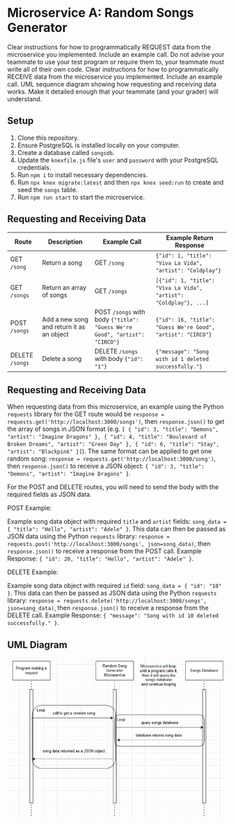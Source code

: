 # Microservice A: Random Songs Generator


Clear instructions for how to programmatically REQUEST data from the microservice you implemented. Include an example call. Do not advise your teammate to use your test program or require them to, your teammate must write all of their own code.
Clear instructions for how to programmatically RECEIVE data from the microservice you implemented. Include an example call.
UML sequence diagram showing how requesting and receiving data works. Make it detailed enough that your teammate (and your grader) will understand.

## Setup
1. Clone this repository.
2. Ensure PostgreSQL is installed locally on your computer.
3. Create a database called `songsdb`.
4. Update the `knexfile.js` file's `user` and `password` with your PostgreSQL credentials.
5. Run `npm i` to install necessary dependencies.
6. Run `npx knex migrate:latest` and then `npx knex seed:run` to create and seed the `songs` table.
7. Run `npm run start` to start the microservice.

## Requesting and Receiving Data
| Route | Description | Example Call | Example Return Response |
| ----- | ----------- | ------------ | ----------------------- |
| GET `/song` | Return a song | GET `/song` | `{"id": 1, "title": "Viva La Vida", "artist": "Coldplay"}` |
| GET `/songs` | Return an array of songs | GET `/songs` | `[{"id": 1, "title": "Viva La Vida", "artist": "Coldplay"}, ...]` |
| POST `/songs` | Add a new song and return it as an object  | POST `/songs` with body `{"title": "Guess We're Good", "artist": "CIRCO"}` | `{"id": 16, "title": "Guess We're Good", "artist": "CIRCO"}` |
| DELETE `/songs` | Delete a song | DELETE `/songs` with body `{"id": "1"}` | `{"message": "Song with id 1 deleted successfully."}` |

## Requesting and Receiving Data
When requesting data from this microservice, an example using the Python `requests` library for the GET route would be `response = requests.get('http://localhost:3000/songs')`, then `response.json()` to get the array of songs in JSON format (e.g. `[
	{
		"id": 3,
		"title": "Demons",
		"artist": "Imagine Dragons"
	},
	{
		"id": 4,
		"title": "Boulevard of Broken Dreams",
		"artist": "Green Day"
	},
	{
		"id": 6,
		"title": "Stay",
		"artist": "Blackpink"
	}]`).
The same format can be applied to get one random song: `response = requests.get('http://localhost:3000/song')`, then `response.json()` to receive a JSON object:
`{
    "id": 3,
    "title": "Demons",
    "artist": "Imagine Dragons"
}`.

For the POST and DELETE routes, you will need to send the body with the required fields as JSON data.

POST Example:

Example song data object with required `title` and `artist` fields: `song_data = {
                "title": "Hello",
                "artist": "Adele"
            }`.
This data can then be passed as JSON data using the Python `requests` library: `response = requests.post('http://localhost:3000/songs', json=song_data)`, then `response.json()` to receive a response from the POST call. Example Response:
`{
	"id": 20,
	"title": "Hello",
	"artist": "Adele"
}`.

DELETE Example:

Example song data object with required `id` field: `song_data = {
    "id": "10"
}`.
This data can then be passed as JSON data using the Python `requests` library: `response = requests.delete('http://localhost:3000/songs', json=song_data)`, then `response.json()` to receive a response from the DELETE call. Example Response: 
`{
	"message": "Song with id 10 deleted successfully."
}`.

## UML Diagram
![UML Diagram](uml.png)
